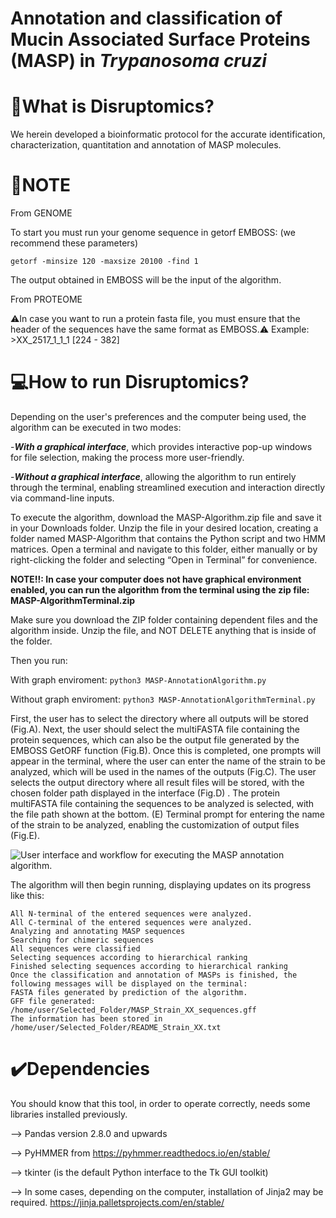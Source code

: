 
# Annotation and classification of Mucin Associated Surface Proteins (MASP) in _Trypanosoma cruzi_

# 📍What is Disruptomics? 

We herein developed a bioinformatic protocol for the accurate identification, characterization, quantitation and annotation of MASP molecules.

# 📝NOTE
From GENOME

To start you must run your genome sequence in getorf EMBOSS: (we recommend these parameters)

 ```getorf -minsize 120 -maxsize 20100 -find 1  ```

The output obtained in EMBOSS will be the input of the algorithm. 

From PROTEOME

 ⚠️In case you want to run a protein fasta file,  you must ensure that the header of the sequences have the same format as EMBOSS.⚠️
Example: >XX_2517_1_1_1 [224 - 382]

# 💻How to run Disruptomics?
Depending on the user's preferences and the computer being used, the algorithm can be executed in two modes:

-***With a graphical interface***, which provides interactive pop-up windows for file selection, making the process more user-friendly.

-***Without a graphical interface***, allowing the algorithm to run entirely through the terminal, enabling streamlined execution and interaction directly via command-line inputs.

To execute the algorithm, download the MASP-Algorithm.zip file and save it in your Downloads folder. Unzip the file in your desired location, creating a folder named MASP-Algorithm that contains the Python script and two HMM matrices. Open a terminal and navigate to this folder, either manually or by right-clicking the folder and selecting “Open in Terminal” for convenience.

**NOTE!!: In case your computer does not have graphical environment enabled, you can run the algorithm from the terminal using the zip file: MASP-AlgorithmTerminal.zip**

Make sure you download the ZIP folder containing dependent files and the algorithm inside. Unzip the file, and NOT DELETE anything that is inside of the folder.

Then you run:

With graph enviroment:
 ```python3 MASP-AnnotationAlgorithm.py  ```

Without graph enviroment:
 ```python3 MASP-AnnotationAlgorithmTerminal.py  ```

First, the user has to select the directory where all outputs will be stored (Fig.A). Next, the user should select the multiFASTA file containing the protein sequences, which can also be the output file generated by the EMBOSS GetORF function (Fig.B). Once this is completed, one prompts will appear in the terminal, where the user can enter the name of the strain to be analyzed, which will be used in the names of the outputs  (Fig.C).  The user selects the output directory where all result files will be stored, with the chosen folder path displayed in the interface (Fig.D) . The protein multiFASTA file containing the sequences to be analyzed is selected, with the file path shown at the bottom. (E) Terminal prompt for entering the name of the strain to be analyzed, enabling the customization of output files (Fig.E).

![User interface and workflow for executing the MASP annotation algorithm.](images/image1.jpg)


The algorithm will then begin running, displaying updates on its progress like this: 
 ```All internal Methionines were calculated
All N-terminal of the entered sequences were analyzed. 
All C-terminal of the entered sequences were analyzed. 
Analyzing and annotating MASP sequences
Searching for chimeric sequences
All sequences were classified
Selecting sequences according to hierarchical ranking
Finished selecting sequences according to hierarchical ranking
Once the classification and annotation of MASPs is finished, the following messages will be displayed on the terminal:
FASTA files generated by prediction of the algorithm.
GFF file generated: /home/user/Selected_Folder/MASP_Strain_XX_sequences.gff
The information has been stored in /home/user/Selected_Folder/README_Strain_XX.txt 
```

# ✔️Dependencies 
You should know that this tool, in order to operate correctly, needs some libraries installed previously.

--> Pandas version 2.8.0 and upwards

--> PyHMMER from  https://pyhmmer.readthedocs.io/en/stable/

--> tkinter (is the default Python interface to the Tk GUI toolkit)

--> In some cases, depending on the computer, installation of Jinja2 may be required. https://jinja.palletsprojects.com/en/stable/
